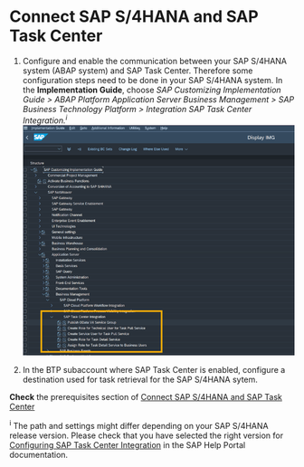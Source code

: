 # Connect SAP S/4HANA and SAP Task Center

1. Configure and enable the communication between your SAP S/4HANA system (ABAP system) and SAP Task Center. Therefore some configuration steps need to be done in your SAP S/4HANA system. In the **Implementation Guide**, choose *SAP Customizing Implementation Guide > ABAP Platform  Application Server  Business Management > SAP Business Technology Platform > Integration  SAP Task Center Integration.<sup>i</sup>*  
![SAP S/4HANA IMG config](images/s4h-img-tree.png)

2. In the BTP subaccount where SAP Task Center is enabled, configure a destination used for task retrieval for the SAP S/4HANA sytem. 

**Check** the prerequisites section of [Connect SAP S/4HANA and SAP Task Center
](https://help.sap.com/docs/TASK_CENTER/08cbda59b4954e93abb2ec85f1db399d/143af9bb452f4aa5a9980035d9edee5b.html)

<sup>i</sup> The path and settings might differ depending on your SAP S/4HANA release version. Please check that you have selected the right version for [Configuring SAP Task Center Integration](https://help.sap.com/docs/SAP_S4HANA_ON-PREMISE/0f18dddf28764f5b807ecd80549044cc/5117f21ef28f4e698d99fe3fdbc1be2a.html?version=2021.002) in the SAP Help Portal documentation.

